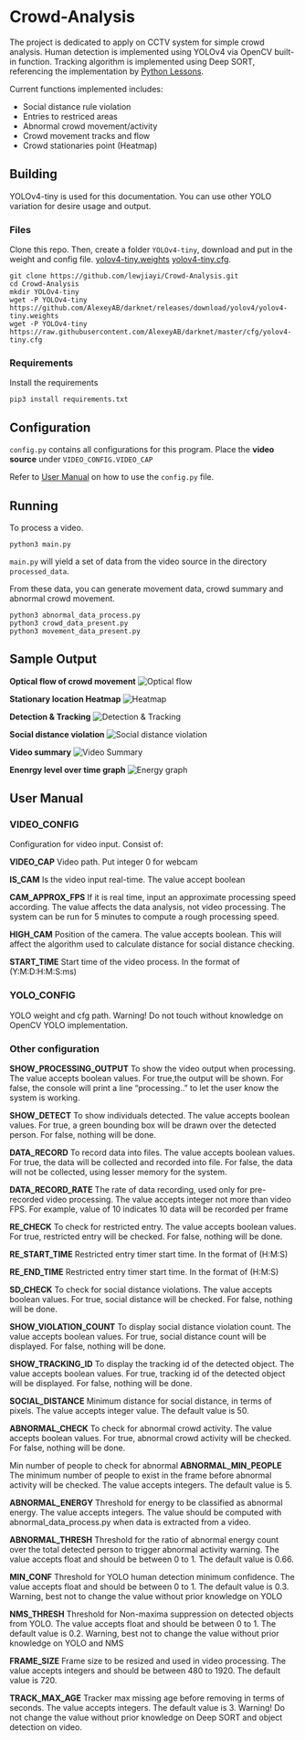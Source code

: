 # Crowd-Analysis

The project is dedicated to apply on CCTV system for simple crowd analysis. Human detection is implemented using YOLOv4 via OpenCV built-in function. Tracking algorithm is implemented using Deep SORT, referencing the implementation by [Python Lessons](https://github.com/pythonlessons/TensorFlow-2.x-YOLOv3).

Current functions implemented includes:

- Social distance rule violation
- Entries to restriced areas
- Abnormal crowd movement/activity
- Crowd movement tracks and flow
- Crowd stationaries point (Heatmap)

## Building

YOLOv4-tiny is used for this documentation. You can use other YOLO variation for desire usage and output.

### Files

Clone this repo. Then, create a folder ```YOLOv4-tiny```, download and put in the weight and config file.
[yolov4-tiny.weights](https://github.com/AlexeyAB/darknet/releases/download/darknet_yolo_v4_pre/yolov4-tiny.weights)
[yolov4-tiny.cfg](https://github.com/AlexeyAB/darknet/blob/master/cfg/yolov4-tiny.cfg).

```shell
git clone https://github.com/lewjiayi/Crowd-Analysis.git
cd Crowd-Analysis
mkdir YOLOv4-tiny
wget -P YOLOv4-tiny https://github.com/AlexeyAB/darknet/releases/download/yolov4/yolov4-tiny.weights
wget -P YOLOv4-tiny https://raw.githubusercontent.com/AlexeyAB/darknet/master/cfg/yolov4-tiny.cfg
```

### Requirements

Install the requirements

```shell
pip3 install requirements.txt
```

## Configuration

`config.py` contains all configurations for this program. Place the **video source** under `VIDEO_CONFIG.VIDEO_CAP`

Refer to [User Manual](#user-manual) on how to use the `config.py` file.

## Running

To process a video.

```shell
python3 main.py
```

`main.py` will yield a set of data from the video source in the directory `processed_data`.

From these data, you can generate movement data, crowd summary and abnormal crowd movement.

```shell
python3 abnormal_data_process.py
python3 crowd_data_present.py
python3 movement_data_present.py
```

## Sample Output

**Optical flow of crowd movement**
![Optical flow](assets/optical%20flow.png)

**Stationary location Heatmap**
![Heatmap](assets/heatmap.png)

**Detection & Tracking**
![Detection & Tracking](assets/detection.png)

**Social distance violation**
![Social distance violation](assets/social%20distance.png)

**Video summary**
![Video Summary](assets/crowd%20data.png)

**Enenrgy level over time graph**
![Energy graph](assets/energy%20graph.png)

## User Manual

### VIDEO_CONFIG

Configuration for video input. Consist of:

**VIDEO_CAP**
Video path. Put integer 0 for webcam

**IS_CAM**
Is the video input real-time. The value accept boolean

**CAM_APPROX_FPS**
If it is real time, input an approximate processing speed according. The value affects the data analysis, not video processing. The system can be run for 5 minutes to compute a rough processing speed.

**HIGH_CAM**
Position of the camera. The value accepts boolean. This will affect the algorithm used to calculate distance for social distance checking.

**START_TIME**
Start time of the video process. In the format of (Y:M:D:H:M:S:ms)

### YOLO_CONFIG

YOLO weight and cfg path. Warning! Do not touch without knowledge on OpenCV YOLO implementation.

### Other configuration

**SHOW_PROCESSING_OUTPUT**
To show the video output when processing. The value accepts boolean values. For true,the output will be shown. For false, the console will print a line “processing..” to let the user know the system is working.

**SHOW_DETECT**
To show individuals detected. The value accepts boolean values. For true, a green bounding box will be drawn over the detected person. For false, nothing will be done.

**DATA_RECORD**
To record data into files. The value accepts boolean values. For true, the data will be collected and recorded into file. For false, the data will not be collected, using lesser memory for the system.

**DATA_RECORD_RATE**
The rate of data recording, used only for pre-recorded video processing. The value accepts integer not more than video FPS. For example, value of 10 indicates 10 data will be recorded per frame

**RE_CHECK**
To check for restricted entry. The value accepts boolean values. For true, restricted entry will be checked. For false, nothing will be done.

**RE_START_TIME**
Restricted entry timer start time. In the format of (H:M:S)

**RE_END_TIME**
Restricted entry timer start time. In the format of (H:M:S)

**SD_CHECK**
To check for social distance violations. The value accepts boolean values. For true, social distance will be checked. For false, nothing will be done.

**SHOW_VIOLATION_COUNT**
To display social distance violation count. The value accepts boolean values. For true, social distance count will be displayed. For false, nothing will be done.

**SHOW_TRACKING_ID**
To display the tracking id of the detected object. The value accepts boolean values. For true, tracking id of the detected object will be displayed. For false, nothing will be done.

**SOCIAL_DISTANCE**
Minimum distance for social distance, in terms of pixels. The value accepts integer value.  The default value is 50.

**ABNORMAL_CHECK**
To check for abnormal crowd activity. The value accepts boolean values. For true, abnormal crowd activity will be checked. For false, nothing will be done.

Min number of people to check for abnormal
**ABNORMAL_MIN_PEOPLE**
The minimum number of people to exist in the frame before abnormal activity will be checked. The value accepts integers. The default value is 5. 

**ABNORMAL_ENERGY**
Threshold for energy to be classified as abnormal energy. The value accepts integers. The value should be computed with abnormal_data_process.py when data is extracted from a video.

**ABNORMAL_THRESH**
Threshold for the ratio of abnormal energy count over the total detected person to trigger abnormal activity warning. The value accepts float and should be between 0 to 1. The default value is 0.66.

**MIN_CONF**
Threshold for YOLO human detection minimum confidence. The value accepts float and should be between 0 to 1. The default value is 0.3. Warning, best not to change the value without prior knowledge on YOLO

**NMS_THRESH**
Threshold for Non-maxima suppression on detected objects from YOLO. The value accepts float and should be between 0 to 1. The default value is 0.2. Warning, best not to change the value without prior knowledge on YOLO and NMS

**FRAME_SIZE**
Frame size to be resized and used in video processing. The value accepts integers and should be between 480 to 1920. The default value is 720.

**TRACK_MAX_AGE**
Tracker max missing age before removing in terms of seconds. The value accepts integers. The default value is 3. Warning! Do not change the value without prior knowledge on Deep SORT and object detection on video.